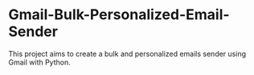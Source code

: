 # Gmail-Bulk-Personalized-Email-Sender
This project aims to create a bulk and personalized emails sender using Gmail with Python.

